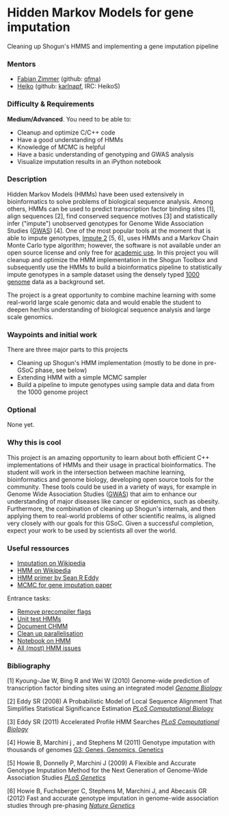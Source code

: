 # Hidden Markov Models for gene imputation
Cleaning up Shogun's HMMS and implementing a gene imputation pipeline

### Mentors
 * [Fabian Zimmer](http://qfma.de/) (github: [qfma](https://github.com/qfma))
 * [Heiko](http://herrstrathmann.de/) (github: [karlnapf](https://github.com/karlnapf), IRC: HeikoS)

### Difficulty & Requirements
**Medium/Advanced**. You need to be able to:
 - Cleanup and optimize C/C++ code
 - Have a good understanding of HMMs
 - Knowledge of MCMC is helpful
 - Have a basic understanding of genotyping and GWAS analysis
 - Visualize imputation results in an iPython notebook

### Description

Hidden Markov Models (HMMs) have been used extensively in bioinformatics to solve problems of biological sequence analysis. Among others, HMMs can be used to predict transcription factor binding sites [1], align sequences [2], find conserved sequence motives [3] and statistically infer ("impute") unobserved genotypes for Genome Wide Association Studies ([GWAS](http://en.wikipedia.org/wiki/Genome-wide_association_study)) [4]. One of the most popular tools at the moment that is able to impute genotypes, [Impute 2](https://mathgen.stats.ox.ac.uk/impute/impute_v2.html) [5, 6], uses HMMs and a Markov Chain Monte Carlo type algorithm; however, the software is not available under an open source license and only free for [academic use](http://www.stats.ox.ac.uk/~marchini/software/gwas/gwas.html#licence). In this project you will cleanup and optimize the HMM implementation in the Shogun Toolbox and subsequently use the HMMs to build a bioinformatics pipeline to statistically impute genotypes in a sample dataset using the densely typed [1000 genome](http://www.1000genomes.org/) data as a background set.

The project is a great opportunity to combine machine learning with some real-world large scale genomic data and would enable the student to deepen her/his understanding of biological sequence analysis and large scale genomics.


### Waypoints and initial work
There are  three major parts to this projects
 - Cleaning up Shogun's HMM implementation (mostly to be done in pre-GSoC phase, see below)
 - Extending HMM with a simple MCMC sampler
 - Build a pipeline to impute genotypes using sample data and data from the 1000 genome project

### Optional
 None yet.

### Why this is cool
This project is an amazing opportunity to learn about both efficient C++ implementations of HMMs and their usage in practical bioinformatics.
The student will work in the intersection between machine learning, bioinformatics and genome biology, developing open source tools for the community. These tools could be used in a variety of ways, for example in Genome Wide Association Studies ([GWAS](http://en.wikipedia.org/wiki/Genome-wide_association_study)) that aim to enhance our understanding of major diseases like cancer or epidemics, such as obesity. Furthermore, the combination of cleaning up Shogun's internals, and then applying them to real-world problems of other scientific realms, is aligned very closely with our goals for this GSoC. Given a successful completion, expect your work to be used by scientists all over the world.

### Useful ressources
 * [Imputation on Wikipedia](http://en.wikipedia.org/wiki/Imputation_(genetics))
 * [HMM on Wikipedia](http://en.wikipedia.org/wiki/Hidden_Markov_model)
 * [HMM primer by Sean R Eddy](http://www.nature.com/nbt/journal/v22/n10/full/nbt1004-1315.html)
 * [MCMC for gene imputation paper](http://journals.plos.org/plosgenetics/article?id=10.1371/journal.pgen.1000529)

Entrance tasks:
  * [Remove precompiler flags](https://github.com/shogun-toolbox/shogun/issues/2712)
  * [Unit test HMMs](https://github.com/shogun-toolbox/shogun/issues/2713)
  * [Document CHMM](https://github.com/shogun-toolbox/shogun/issues/2714)
  * [Clean up parallelisation](https://github.com/shogun-toolbox/shogun/issues/2715)
  * [Notebook on HMM](https://github.com/shogun-toolbox/shogun/issues/2716)
  * [All (most) HMM issues](https://github.com/shogun-toolbox/shogun/issues?q=is%3Aissue+is%3Aopen+hmm)

### Bibliography
[1] Kyoung-Jae W, Bing R and Wei W (2010) Genome-wide prediction of transcription factor binding sites using an integrated model [*Genome Biology*](http://genomebiology.com/2010/11/1/R7)

[2] Eddy SR (2008) A Probabilistic Model of Local Sequence Alignment That Simplifies Statistical Significance Estimation [*PLoS Computational Biology*](http://journals.plos.org/ploscompbiol/article?id=10.1371/journal.pcbi.1000069#pcbi-1000069-g005)

[3] Eddy SR (2011) Accelerated Profile HMM Searches [*PLoS Computational Biology*](http://journals.plos.org/ploscompbiol/article?id=10.1371/journal.pcbi.1002195)

[4]   Howie B,  Marchini j , and Stephens M (2011) Genotype imputation with thousands of genomes [G3: Genes, Genomics, Genetics](http://www.g3journal.org/content/1/6/457.full)

[5] Howie B, Donnelly P, Marchini J (2009) A Flexible and Accurate Genotype Imputation Method for the Next Generation of Genome-Wide Association Studies [*PLoS Genetics*](http://journals.plos.org/plosgenetics/article?id=10.1371/journal.pgen.1000529#pgen.1000529-Marchini1)

[6] Howie B, Fuchsberger C, Stephens M, Marchini J, and Abecasis GR (2012) Fast and accurate genotype imputation in genome-wide association studies through pre-phasing [*Nature Genetics*](http://www.nature.com/ng/journal/v44/n8/abs/ng.2354.html)
